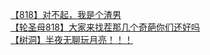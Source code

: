 [【818】对不起，我是个渣男](http://tieba.baidu.com/p/2887547775?see_lz=1&pn=)   
[【轮圣母818】大家来找茬那几个奇葩你们还好吗](http://tieba.baidu.com/p/2888209668?see_lz=1&pn=)   
[【树洞】半夜无聊玩月亮！！！](http://tieba.baidu.com/p/2888108234?see_lz=1&pn=)   
